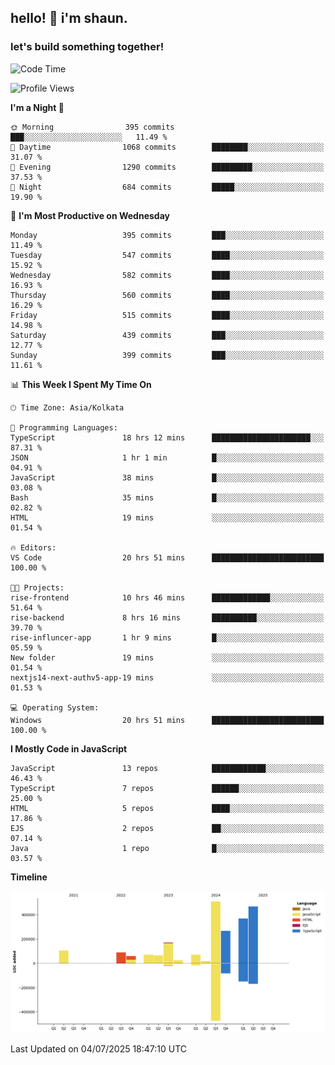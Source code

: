 ## hello! 👋 i'm shaun. 
### let's build something together!
<!--START_SECTION:waka-->
![Code Time](http://img.shields.io/badge/Code%20Time-294%20hrs%2048%20mins-blue)

![Profile Views](http://img.shields.io/badge/Profile%20Views-0-blue)

**I'm a Night 🦉** 

```text
🌞 Morning                395 commits         ███░░░░░░░░░░░░░░░░░░░░░░   11.49 % 
🌆 Daytime                1068 commits        ████████░░░░░░░░░░░░░░░░░   31.07 % 
🌃 Evening                1290 commits        █████████░░░░░░░░░░░░░░░░   37.53 % 
🌙 Night                  684 commits         █████░░░░░░░░░░░░░░░░░░░░   19.90 % 
```
📅 **I'm Most Productive on Wednesday** 

```text
Monday                   395 commits         ███░░░░░░░░░░░░░░░░░░░░░░   11.49 % 
Tuesday                  547 commits         ████░░░░░░░░░░░░░░░░░░░░░   15.92 % 
Wednesday                582 commits         ████░░░░░░░░░░░░░░░░░░░░░   16.93 % 
Thursday                 560 commits         ████░░░░░░░░░░░░░░░░░░░░░   16.29 % 
Friday                   515 commits         ████░░░░░░░░░░░░░░░░░░░░░   14.98 % 
Saturday                 439 commits         ███░░░░░░░░░░░░░░░░░░░░░░   12.77 % 
Sunday                   399 commits         ███░░░░░░░░░░░░░░░░░░░░░░   11.61 % 
```


📊 **This Week I Spent My Time On** 

```text
🕑︎ Time Zone: Asia/Kolkata

💬 Programming Languages: 
TypeScript               18 hrs 12 mins      ██████████████████████░░░   87.31 % 
JSON                     1 hr 1 min          █░░░░░░░░░░░░░░░░░░░░░░░░   04.91 % 
JavaScript               38 mins             █░░░░░░░░░░░░░░░░░░░░░░░░   03.08 % 
Bash                     35 mins             █░░░░░░░░░░░░░░░░░░░░░░░░   02.82 % 
HTML                     19 mins             ░░░░░░░░░░░░░░░░░░░░░░░░░   01.54 % 

🔥 Editors: 
VS Code                  20 hrs 51 mins      █████████████████████████   100.00 % 

🐱‍💻 Projects: 
rise-frontend            10 hrs 46 mins      █████████████░░░░░░░░░░░░   51.64 % 
rise-backend             8 hrs 16 mins       ██████████░░░░░░░░░░░░░░░   39.70 % 
rise-influncer-app       1 hr 9 mins         █░░░░░░░░░░░░░░░░░░░░░░░░   05.59 % 
New folder               19 mins             ░░░░░░░░░░░░░░░░░░░░░░░░░   01.54 % 
nextjs14-next-authv5-app-19 mins             ░░░░░░░░░░░░░░░░░░░░░░░░░   01.53 % 

💻 Operating System: 
Windows                  20 hrs 51 mins      █████████████████████████   100.00 % 
```

**I Mostly Code in JavaScript** 

```text
JavaScript               13 repos            ████████████░░░░░░░░░░░░░   46.43 % 
TypeScript               7 repos             ██████░░░░░░░░░░░░░░░░░░░   25.00 % 
HTML                     5 repos             ████░░░░░░░░░░░░░░░░░░░░░   17.86 % 
EJS                      2 repos             ██░░░░░░░░░░░░░░░░░░░░░░░   07.14 % 
Java                     1 repo              █░░░░░░░░░░░░░░░░░░░░░░░░   03.57 % 
```



**Timeline**

![Lines of Code chart](https://raw.githubusercontent.com/ShaunDaniel/ShaunDaniel/main/assets/bar_graph.png)


 Last Updated on 04/07/2025 18:47:10 UTC
<!--END_SECTION:waka-->
